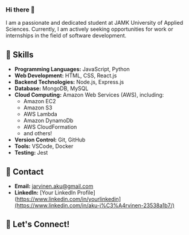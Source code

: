 ### Hi there 👋

I am a passionate and dedicated student at JAMK University of Applied Sciences. Currently, I am actively seeking opportunities for work or internships in the field of software development.

## 🔧 Skills

- **Programming Languages:** JavaScript, Python
- **Web Development:** HTML, CSS, React.js
- **Backend Technologies:** Node.js, Express.js
- **Database:** MongoDB, MySQL
- **Cloud Computing:** Amazon Web Services (AWS), including:
  - Amazon EC2
  - Amazon S3
  - AWS Lambda
  - Amazon DynamoDb
  - AWS CloudFormation
  - and others!
- **Version Control:** Git, GitHub
- **Tools:** VSCode, Docker
- **Testing:** Jest

## 📧 Contact

- **Email:** jarvinen.aku@gmail.com
- **LinkedIn:** [Your LinkedIn Profile](https://www.linkedin.com/in/yourlinkedin](https://www.linkedin.com/in/aku-j%C3%A4rvinen-23538a1b7/)

## 🤝 Let's Connect!
